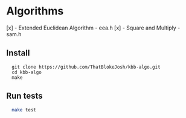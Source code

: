 # Algorithms

[x] - Extended Euclidean Algorithm - eea.h
[x] - Square and Multiply - sam.h
## Install
```
  git clone https://github.com/ThatBlokeJosh/kbb-algo.git
  cd kbb-algo
  make
```

## Run tests
```bash
  make test
```
